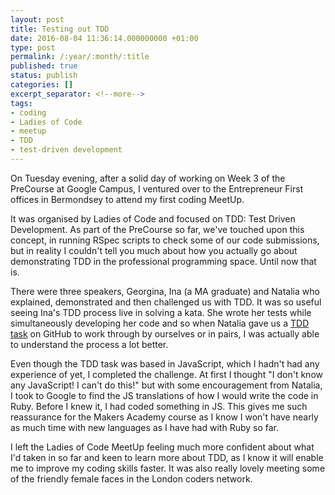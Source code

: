 ```yaml
---
layout: post
title: Testing out TDD
date: 2016-08-04 11:36:14.000000000 +01:00
type: post
permalink: /:year/:month/:title
published: true
status: publish
categories: []
excerpt_separator: <!--more-->
tags:
- coding
- Ladies of Code
- meetup
- TDD
- test-driven development
---
```

On Tuesday evening, after a solid day of working on Week 3 of the PreCourse at Google Campus, I ventured over to the Entrepreneur First offices in Bermondsey to attend my first coding MeetUp.

It was organised by Ladies of Code and focused on TDD: Test Driven Development. As part of the PreCourse so far, we've touched upon this concept, in running RSpec scripts to check some of our code submissions, but in reality I couldn't tell you much about how you actually go about demonstrating TDD in the professional programming space. Until now that is.

<!--more-->
There were three speakers, Georgina, Ina (a MA graduate) and Natalia who explained, demonstrated and then challenged us with TDD. It was so useful seeing Ina's TDD process live in solving a kata. She wrote her tests while simultaneously developing her code and so when Natalia gave us a [TDD task](https://github.com/dwyl/learn-tdd/) on GitHub to work through by ourselves or in pairs, I was actually able to understand the process a lot better.

Even though the TDD task was based in JavaScript, which I hadn't had any experience of yet, I completed the challenge. At first I thought "I don't know any JavaScript! I can't do this!" but with some encouragement from Natalia, I took to Google to find the JS translations of how I would write the code in Ruby. Before I knew it, I had coded something in JS. This gives me such reassurance for the Makers Academy course as I know I won't have nearly as much time with new languages as I have had with Ruby so far.

I left the Ladies of Code MeetUp feeling much more confident about what I'd taken in so far and keen to learn more about TDD, as I know it will enable me to improve my coding skills faster. It was also really lovely meeting some of the friendly female faces in the London coders network.

